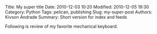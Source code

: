 Title: My super title
Date: 2010-12-03 10:20
Modified: 2010-12-05 19:30
Category: Python
Tags: pelican, publishing
Slug: my-super-post
Authors: Kivson Andrade
Summary: Short version for index and feeds


Following is review of my favorite mechanical keyboard.
